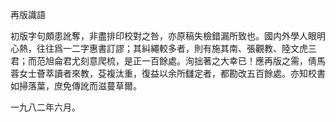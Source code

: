 再版識語

初版字句頗患訛奪，非盡排印校對之咎，亦原稿失檢錯漏所致也。國内外學人眼明心熱，往往爲一二字惠書訂謬；其糾繩較多者，則有施其南、張觀教、陸文虎三君；而范旭侖君尤刻意爬梳，是正一百餘處。洵拙著之大幸已！應再版之需，倩馬蓉女士薈萃讀者來教，芟複汰重，復益以余所讎定者，都勘改五百餘處。亦知校書如掃落葉，庶免傳訛而滋蔓草爾。



一九八二年六月。